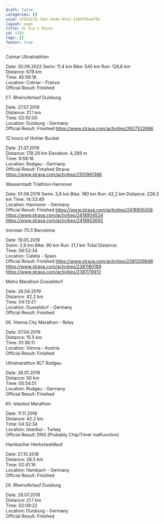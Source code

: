 ```yaml
---
draft: false
categories: []
uuid: af81d210-7dec-4a4b-85a2-318df05ed70a
layout: page
title: Ai Guy's Races
id: 1203
tags: []
footer: true
---
```


Colmar Ultratriathlon

Date: 30.06.2022 
Swim: 11,4 km
Bike: 540 km
Run: 126,6 km  
Distance: 678 km  
Time: 45:56:18  
Location: Colmar - France  
Official Result: Finished


27. Rheinuferlauf Duisburg

Date: 27.07.2019  
Distance: 21.1 km  
Time: 02:50:00  
Location: Duisburg - Germany  
Official Result: Finished
https://www.strava.com/activities/2627522666


12 hours of Hohler Buckel

Date: 21.07.2019  
Distance: 178.29 km
Elevation: 4,289 m  
Time: 9:59:16  
Location: Rodgau - Germany  
Official Result: Finished
Strava: https://www.strava.com/activities/2551991386

Wasserstadt Triathlon Hannover

Date: 01.06.2019
Swim: 3,8 km
Bike: 180 km
Run: 42,2 km 
Distance: 226.3 km
Time: 14:33:49  
Location: Hannover - Germany  
Official Result: Finished
https://www.strava.com/activities/2418905058
https://www.strava.com/activities/2418904524
https://www.strava.com/activities/2418903692

Ironman 70.3 Barcelona

Date: 19.05.2019  
Swim: 2,9 km
Bike: 90 km
Run: 21,1 km
Total Distance:   
Time: 06:52:34  
Location: Calella - Spain  
Official Result: Finished
https://www.strava.com/activities/2381209648
https://www.strava.com/activities/2381180189
https://www.strava.com/activities/2381179912
 

Metro Marathon Dusseldorf

Date: 28.04.2019  
Distance: 42.2 km  
Time: 04:13:21  
Location: Dusseldorf - Germany  
Official Result: Finished

 

36. Vienna City Marathon - Relay 

Date: 07.04.2019  
Distance: 15.5 km  
Time: 01:36:11  
Location: Vienna - Austria  
Official Result: Finished

 

Ultramarathon RLT Rodgau

Date: 26.01.2019  
Distance: 50 km  
Time: 05:54:51  
Location: Rodgau - Germany  
Official Result: Finished

 

40. Istanbul Marathon

Date: 11.11.2018  
Distance: 42.2 km  
Time: 04:32:34  
Location: Istanbul - Turkey  
Official Result: DNS (Probably Chip/Timer malfunction)

 

Hambacher Herbstwaldlauf

Date: 21.10.2018  
Distance: 28.5 km  
Time: 02:41:16  
Location: Hambach - Germany  
Official Result: Finished

 

26. Rheinuferlauf Duisburg

Date: 28.07.2018  
Distance: 21.1 km  
Time: 02:09:22  
Location: Duisburg - Germany  
Official Result: Finished

